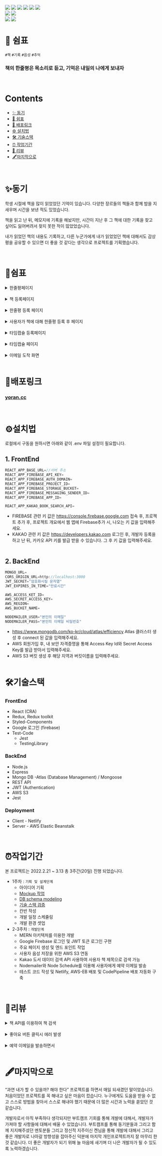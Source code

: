 <img src="https://img.shields.io/badge/REACT-61DAFB?style=for-the-badge&logo=React&logoColor=white"> <img src="https://img.shields.io/badge/REDUX-764ABC?style=for-the-badge&logo=Redux&logoColor=white"> <img src="https://img.shields.io/badge/STYLEDCOMPONENTS-DB7093?style=for-the-badge&logo=Styled-components&logoColor=white"> <img src="https://img.shields.io/badge/NODE.JS-339933?style=for-the-badge&logo=Node.js&logoColor=white"> <img src="https://img.shields.io/badge/EXPRESS-000000?style=for-the-badge&logo=Express&logoColor=white"> <img src="https://img.shields.io/badge/MONGODB-47A248?style=for-the-badge&logo=MongoDB&logoColor=white">
<br />
<img src="https://img.shields.io/badge/JEST-C21325?style=for-the-badge&logo=Jest&logoColor=white"> <img src="https://img.shields.io/badge/TESTING LIBRARY-E33332?style=for-the-badge&logo=Testing Library&logoColor=white">
<br />
<img src="https://img.shields.io/badge/NETLIFY-00C7B7?style=for-the-badge&logo=Netlify&logoColor=white"> <img src="https://img.shields.io/badge/AMAZON AWS-232F3E?style=for-the-badge&logo=Amazon AWS&logoColor=white">

# 📖 쉼표

`#책` `#기록` `#음성` `#추억`

### 책의 한줄평은 목소리로 듣고, 기억은 내일의 나에게 보내자

<br/>

# Contents

- [✨ 동기](#동기)
- [📖 쉼표](#쉼표)
- [🔗 배포링크](#배포링크)
- [⚙️ 설치법](#%EF%B8%8F설치법)
- [🛠️ 기술스택](#%EF%B8%8F기술스택)
- [⏰ 작업기간](#작업기간)
- [🚨 리뷰](#리뷰)
- [🖋마지막으로](#마지막으로)

<br />

# ✨동기

학생 시절에 책을 많이 읽었었던 기억이 있습니다. 다양한 장르들의 책들과 함께 밤을 지새우며 시간을 보낸 적도 있었습니다.

책을 읽고 난 뒤, 메모지에 기록을 해놨지만, 시간이 지난 후 그 책에 대한 기록을 찾고 싶어도 잃어버려서 찾지 못한 적이 많았었습니다.

내가 읽었던 책의 내용도 기록하고, 다른 누군가에게 내가 읽었었던 책에 대해서도 감상평을 공유할 수 있으면 더 좋을 것 같다는 생각으로 프로젝트를 기획했습니다.

<br />

# 📖쉼표

<details>
<summary>한줄평페이지</summary>
<div markdown="1">

- 한줄평 페이지에서는 다른 사용자들이 등록한 책을 볼 수 있습니다.
  <img width="1437" alt="스크린샷 2022-03-18 20 36 38" src="https://user-images.githubusercontent.com/80472881/158996755-81c8ca23-452e-49e6-aa36-b60ae072d458.png">

</div>
</details>
</br>

<details>
<summary>책 등록페이지</summary>
<div markdown="1">

- 사용자는 책 제목을 통해 책을 찾을 수 있고, 책 등록 페이지에 책을 등록할 수 있습니다.
  <img width="1437" alt="스크린샷 2022-03-18 20 37 20" src="https://user-images.githubusercontent.com/80472881/158996816-f605843e-ea75-40c0-89bc-63bef3dcee42.png">

</div>
</details>
</br>

<details>
<summary>한줄평 등록 페이지</summary>
<div markdown="1">

- 사용자는 책에 대한 감상평을 음성으로 남길 수 있습니다. 본인의 목소리를 들을 수 있고,
  20초 내에 기록을 남길 수 있고 저장할 수 있습니다.
  <img width="1437" alt="스크린샷 2022-03-18 20 37 43" src="https://user-images.githubusercontent.com/80472881/158996860-9eaa09ed-b3d8-4b00-b96c-6a177a07a6ac.png">

</div>
</details>
</br>

<details>
<summary>사용자가 책에 대해 한줄평 등록 후 페이지</summary>
<div markdown="1">

- 사용자는 다른 사용자들이 남긴 책에 대한 감상평을 들을 수 있습니다. 한 감상평 당 하나의 좋아요를 누를 수 있습니다. 좋아요가 많은 순서대로 한줄평은 나열됩니다.
<img width="1437" alt="스크린샷 2022-03-18 20 38 11" src="https://user-images.githubusercontent.com/80472881/158996896-c1924ce8-35e8-464b-b4a3-0e160c4bb492.png">
</div>
</details>
</br>

<details>
<summary>타임캡슐 등록페이지</summary>
<div markdown="1">

- 사용자는 책에 대한 독후감을 작성할 수 있습니다. 제목과 텍스트로 기록할 수 있으며 열람은 1년 후 가능합니다.
<img width="1437" alt="스크린샷 2022-03-18 20 38 33" src="https://user-images.githubusercontent.com/80472881/158996941-24096c17-e8f6-4235-8e69-4b1b6dcae4f1.png">
</div>
</details>
</br>

<details>
<summary>타임캡슐 페이지</summary>
<div markdown="1">

- 사용자는 D-day가 되지 못한 책은 열어보지 못하고, D-day가 지난 책만 열람할 수 있습니다.
<img width="1437" alt="스크린샷 2022-03-18 20 39 06" src="https://user-images.githubusercontent.com/80472881/158996979-d92c9887-fc16-4362-b8b3-bcbac96badfd.png">
</div>
</details>
</br>

<details>
<summary>이메일 도착 화면</summary>
<div markdown="1">

- D-day가 된 날, 사용자에게 열람이 가능하다는 이메일이 발송됩니다.
<img width="1038" alt="image" src="https://user-images.githubusercontent.com/80472881/159150257-52149fc0-c6c1-4e71-8bfe-2dda283b8da4.png">
</div>
</details>
</br>

# 🔗배포링크

### [yoran.cc](https://yoran.cc)

<br />

# ⚙️설치법

로컬에서 구동을 원하시면 아래와 같이 .env 파일 설정이 필요합니다.

## 1. FrontEnd

```jsx
REACT_APP_BASE_URL=//서버 주소
REACT_APP_FIREBASE_API_KEY=
REACT_APP_FIREBASE_AUTH_DOMAIN=
REACT_APP_FIREBASE_PROJECT_ID=
REACT_APP_FIREBASE_STORAGE_BUCKET=
REACT_APP_FIREBASE_MESSAGING_SENDER_ID=
REACT_APP_FIREBASE_APP_ID=

REACT_APP_KAKAO_BOOK_SEARCH_API=
```

- FIREBASE 관련 키 값은 https://console.firebase.google.com 접속 후, 프로젝트 추가 후, 프로젝트 개요에서 웹 앱에 Firebase추가 시, 나오는 키 값을 입력해주세요.
- KAKAO 관련 키 값은 https://developers.kakao.com 로그인 후, 개발자 등록을 하고 난 뒤, 카카오 API 키를 발급 받을 수 있습니다. 그 후 키 값을 입력해주세요.
  <br />
  <br />

## 2. BackEnd

```jsx
MONGO_URL=
CORS_ORIGIN_URL=http://localhost:3000
JWT_SECRET="암호화시킬 문자열"
JWT_EXPIRES_IN_TIME="만료시간"

AWS_ACCESS_KET_ID=
AWS_SECRET_ACCESS_KEY=
AWS_REGION=
AWS_BUCKET_NAME=

NODEMAILER_USER="본인의 이메일"
NODEMAILER_PASS="본인의 이메일 비밀번호"
```

- https://www.mongodb.com/ko-kr/cloud/atlas/efficiency Atlas 클러스터 생성 후 connect 된 값을 입력해주세요.
- AWS 회원가입 후, 내 보안 자격증명을 통해 Access Key Id와 Secret Access Key를 발급 받아서 입력해주세요.
- AWS S3 버킷 생성 후 해당 지역과 버킷이름을 입력해주세요.
  <br />
  <br />

# 🛠️기술스택

### FrontEnd

- React (CRA)
- Redux, Redux toolkit
- Styled-Components
- Google 로그인 (firebase)
- Test-Code
  - Jest
  - TestingLibrary

### BackEnd

- Node.js
- Express
- Mongo DB -Atlas (Database Management) / Mongoose
- REST API
- JWT (Authentication)
- AWS S3
- Jest

### Deployment

- Client - Netlify
- Server - AWS Elastic Beanstalk

<br />

# ⏰작업기간

본 프로젝트는 2022.2.21 ~ 3.13 총 3주간(20일) 진행 되었습니다.

- 1주차 : `기획 및 설계단계`
  - 아이디어 기획
  - [Mockup 작업](https://www.notion.so/668bf5c6c8a3470aadec31a6dd598017)
  - [DB schema modeling](https://www.notion.so/bf62c5d9255e42408a8c48e4c7602241)
  - [기술 스택 검증](https://www.notion.so/a7741c7121b944918d79e71eb241693b)
  - 칸반 작성
  - 개발 일정 스케쥴링
  - 개발 환경 셋업
- 2-3주차 : `개발단계`
  - MERN 아키텍처를 이용한 개발
  - Google Firebase 로그인 및 JWT 토큰 로그인 구현
  - 주요 페이지 생성 및 엔드 포인트 작업
  - 사용자 음성 저장을 위한 AWS S3 연동
  - Kakao 도서 데이터 검색 API 사용하여 사용자 책 제목으로 검색 가능
  - Nodemailer와 Node Schedule를 이용해 사용자에게 예약 이메일 발송
  - 테스트 코드 작성 및 Netlify, AWS-EB 배포 및 CodePipeline 배포 자동화 구축

<br />

# 🚨리뷰

<details>
<summary>책 API를 이용하여 책 검색</summary>
<div markdown="1">
  1. 국내 도서 검색 OPEN API를 조사하면서 생각보다 책 검색 API가 많지 않았다. 대표 포털 사이트인 네이버와 카카오, 국립중앙도서관, 인터파크 등 서로의 장단점이 명확해서 어떤 API를 써야 할지 고민이 많았다. 네이버 같은 경우 도서 표지 이미지가 작았었고, 국립중앙도서관은 국립중앙도서관에 있는 책에 관해서 정보를 제공했기 때문에 선택지가 많지 않았다.
   <br/>

카카오 책 API를 이용하면서 가장 불편했던 점은 문자열을 보내는데 책에 대한 contents가 자체적으로 잘려져서 넘어온다. 그런데 그 부분이 어떨 때는 잘린 상태로 짧게 넘어오는 상황이 발생했다. 또한 contents가 중간 중간 이상한 문자열이 껴있는 상태에서 넘어왔어기에 일일이 대응하지 못한 점이 아쉬움이 남는다.
<br/>

</div>
</details>
<br/>

<details>
<summary>좋아요 버튼 클릭시 에러 발생</summary>
<div markdown="1">
2. 좋아요 버튼은 사용자가 좋아요를 클릭 시 빨간하트로 바뀌고, 만약 좋아요를 취소한다면 빈 하트가 나오도록 로직을 구현했다. 하지만 리렌더링이 2-3번이 일어나는 버그가 발생했다. 그리고 좋아요가 0인 하트를 빠르게 누르면 1과 0만 나와야 되는데 그 이상의 숫자가 나오는 버그가 발생했다.
<br/>
<br/>
  페이지를 만들면서 가장 힘들었던 부분이 좋아요 부분이었다. 사용자가 좋아요를 누르고 그 좋아요 숫자에 따라 한줄평의 위치가 달라지기 때문에 useEffect 의존성 배열에 값을 적절하게 잘 넣어줬어야 했었다. 처음에는 useEffect 의존성 배열 처리를 잘못해주어서 리렌더링이 되지 않았었다. 그래서 좋아요 숫자가 다른 상대방끼리 역전해도, 반응하지 않았다. 그래서 하트를 클릭했을 때, 리렌더링을 시켜주면서 숫자를 비교해서 서로의 위치는 바뀌었지만, 그 결과 리렌데링을 한 번이 아닌, 그 이상으로하게 되었다.
  그 이상의 숫자가 나오는 버그 같은 경우에는 좋아요를 업데이트 하는 과정에서 사용자가 빠르게 하트를 클릭 시 api요청이 중복으로 발생하게 되면서 불필요한 딜레이와 맞물려 하트의 숫자가 갑자기 많아지는 버그가 발생한 것으로 보인다. 만약 saga를 이용해서 작업했다면, takeLatest 이벤트를 이용해서 가장 마지막 요청에 대한 데이터만 받아올 수 있으므로 버그를 해결 할 수 있을 것 같다. 추후 saga를 이용해 변경할 예정이다.
</div>
</details>
<br/>

<details>
<summary>예약 이메일을 발송하면서</summary>
<div markdown="1">
3. 사용자가 독후감을 작성하고, 일정 시간 후 예약된 시간에 해당 이메일로 잘 도착하는 것을 확인했다. 그런데 프로젝트 막바지에 서버가 만약 중간에 꺼진다면 어떻게 될까를 실험했을 때, 기존에 예약으로 걸어 놓았던 이메일 발송에 대한 예약들이 사라지게 되었다. 초기 예약 이메일을 사용하기 위한 후보는 3가지가 있었다.
  <br/>
  <br/>
  1)Agenda
  <br/>
  2)Node-cron
  <br/>
  3)Node-schedule
  <br/>
  <br/>
  위 세 가지 경우 '크론 형식'을 기반으로 시간, 날짜, 요일을 설정하면 실행되는 모듈이다. Node-scheduled를 처음에 선택했던 이유는 가장 많이 다운로드 받은 수와 생각한 것처럼 예약 이메일을 제시간에 발송했다.

그러나 위에서 말했던 것처럼 서버가 한 번 꺼지기라도 하면 이전에 기록이 사라지는 부분 때문에 다른 모듈인 Agenda에 대해 찾아보았다. 조사했던 모듈 중 다운로드 숫자가 적지만, 모듈을 유지하는 사람이 가장 많다. 또한 수정이 활발하게 이뤄지고 있다. 하지만 단점으로는 mongoDB가 필수이고, 오픈 이슈가 너무 많이 발생한다는 점과 주간 다운로드 수도 현저히 적기 때문에 신뢰가 많이 가지 않았다. 그러나 서버가 꺼지는 일이 발생하더라도 예약된 이메일이 발송될 수 있으므로 단점을 보완할 수 있다고 생각된다. 너무 뒤늦게 버그를 발생해서 수정하진 못했지만 추후 Node-scheduled를 Agenda로 변경할 예정이다.

</div>
</details>
<br/>

# 🖋마지막으로

“과연 내가 할 수 있을까? 해야 한다” 프로젝트를 하면서 매일 되새겼던 말이었습니다. 처음이었던 프로젝트를 꼭 해내고 싶은 마음이 컸습니다. 누구에게도 도움을 받을 수 없고 스스로 방법을 찾아서 스스로 해내야 했기 때문에 더 많은 시간과 노력을 쏟았던 것 같습니다.
<br />

개발자로서 아직 부족하다 생각되지만 부트캠프 기회를 통해 개발에 대해서, 개발자가 가져야 할 사항들에 대해서 배울 수 있었습니다. 부트캠프를 통해 동기분들과 그리고 함께 지지해주셨던 멘토분들 그리고 정신적 지주이신 켄님을 통해 개발에 대해서 그리고 좋은 개발자로 나아갈 방향성을 잡아주신 덕분에 마지막 개인프로젝트까지 잘 마무리 한 것 같습니다. 더 좋은 개발자가 되기 위해 늘 마음에 새기며 더 나은 개발자가 될 수 있도록 노력하겠습니다.
